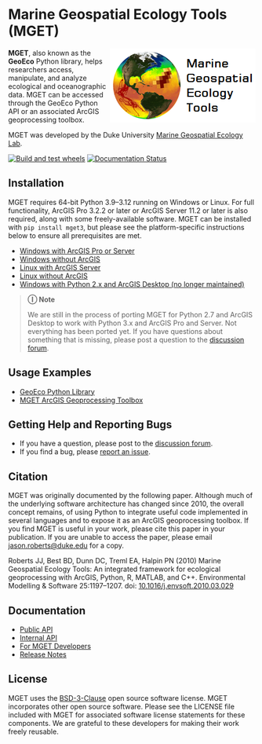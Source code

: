 # Marine Geospatial Ecology Tools (MGET)

<img src="https://github.com/jjrob/MGET/blob/main/doc/GeoEco/static/MGET_Logo.png?raw=true" align="right"/>

**MGET**, also known as the **GeoEco** Python library, helps researchers
access, manipulate, and analyze ecological and oceanographic data. MGET can be
accessed through the GeoEco Python API or an associated ArcGIS geoprocessing
toolbox.

MGET was developed by the Duke University [Marine Geospatial Ecology
Lab](https://mgel.env.duke.edu/).

[![Build and test wheels](https://github.com/jjrob/MGET/actions/workflows/build-wheels.yml/badge.svg)](https://github.com/jjrob/MGET/actions/workflows/build-wheels.yml) [![Documentation Status](https://readthedocs.org/projects/mget/badge/?version=stable)](https://mget.readthedocs.io/en/stable/?badge=stable)

## Installation

MGET requires 64-bit Python 3.9–3.12 running on Windows or Linux. For full
functionality, ArcGIS Pro 3.2.2 or later or ArcGIS Server 11.2 or later is
also required, along with some freely-available software. MGET can be
installed with `pip install mget3`, but please see the platform-specific
instructions below to ensure all prerequisites are met.

* [Windows with ArcGIS Pro or Server](https://mget.readthedocs.io/en/stable/WindowsWithArc.html)
* [Windows without ArcGIS](https://mget.readthedocs.io/en/stable/WindowsWithoutArc.html)
* [Linux with ArcGIS Server](https://mget.readthedocs.io/en/stable/LinuxWithArc.html)
* [Linux without ArcGIS](https://mget.readthedocs.io/en/stable/LinuxWithoutArc.html)
* [Windows with Python 2.x and ArcGIS Desktop (no longer maintained)](https://mget.readthedocs.io/en/stable/WindowsWithArcDesktop.html)

> **Ⓘ Note**
>
> We are still in the process of porting MGET for Python 2.7 and ArcGIS
> Desktop to work with Python 3.x and ArcGIS Pro and Server. Not everything
> has been ported yet. If you have questions about something that is missing,
> please post a question to the [discussion
> forum](https://github.com/jjrob/MGET/discussions).

## Usage Examples

* [GeoEco Python Library](https://mget.readthedocs.io/en/stable/PythonExamples.html)
* [MGET ArcGIS Geoprocessing Toolbox](https://mget.readthedocs.io/en/stable/ArcGISToolboxExamples.html)

## Getting Help and Reporting Bugs

* If you have a question, please post to the [discussion forum](https://github.com/jjrob/MGET/discussions).
* If you find a bug, please [report an issue](https://github.com/jjrob/MGET/issues).

## Citation

MGET was originally documented by the following paper. Although much of the
underlying software architecture has changed since 2010, the overall concept
remains, of using Python to integrate useful code implemented in several
languages and to expose it as an ArcGIS geoprocessing toolbox. If you find
MGET is useful in your work, please cite this paper in your publication. If
you are unable to access the paper, please email jason.roberts@duke.edu for a
copy.

Roberts JJ, Best BD, Dunn DC, Treml EA, Halpin PN (2010) Marine Geospatial
Ecology Tools: An integrated framework for ecological geoprocessing with
ArcGIS, Python, R, MATLAB, and C++. Environmental Modelling & Software
25:1197–1207. doi:
[10.1016/j.envsoft.2010.03.029](https://doi.org/10.1016/j.envsoft.2010.03.029)

## Documentation

* [Public API](https://mget.readthedocs.io/en/stable/PublicAPI.html)
* [Internal API](https://mget.readthedocs.io/en/stable/InternalAPI.html)
* [For MGET Developers](https://mget.readthedocs.io/en/stable/Development.html)
* [Release Notes](https://github.com/jjrob/MGET/blob/main/RELEASE_NOTES.md)

## License

MGET uses the [BSD-3-Clause](https://opensource.org/licenses/bsd-3-clause)
open source software license. MGET incorporates other open source software.
Please see the LICENSE file included with MGET for associated software license
statements for these components. We are grateful to these developers for
making their work freely reusable.
